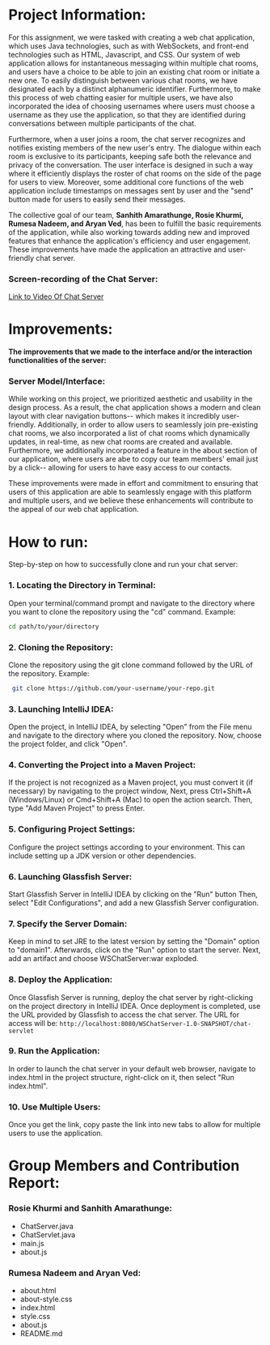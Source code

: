 # Project Information:

For this assignment, we were tasked with creating a web chat application, which uses 
Java technologies, such as with WebSockets, and front-end technologies such as HTML, Javascript, and CSS. 
Our system of web application allows for instantaneous messaging within multiple chat rooms, and users have a choice
to be able to join an existing chat room or initiate a new one. To easily distinguish between various chat rooms, we have 
designated each by a distinct alphanumeric identifier. Furthermore, to make this process of web chatting easier for multiple users, 
we have also incorporated the idea of choosing usernames where users must choose a username as they use the application, so that they 
are identified during conversations between multiple participants of the chat. 

Furthermore, when a user joins a room, the chat server recognizes and notifies existing members of the 
new user's entry. The dialogue within each room is exclusive to its participants, keeping safe both the relevance and
privacy of the conversation. The user interface is designed in such a way where it efficiently displays the roster 
of chat rooms on the side of the page for users to view. Moreover, some additional core functions of the web application
include timestamps on messages sent by user and the "send" button made for users to easily send their messages. 

The collective goal of our team, **Sanhith Amarathunge, Rosie Khurmi, Rumesa Nadeem, and Aryan Ved**, has been to fulfill the basic requirements of the 
application, while also working towards adding new and improved features that enhance the application's efficiency and 
user engagement. These improvements have made the application an attractive and user-friendly chat server. 

### Screen-recording of the Chat Server:

[Link to Video Of Chat Server](https://www.youtube.com/watch?v=YZpLbCeJeoE)

# Improvements:
****The improvements that we made to the interface and/or the interaction functionalities 
of the server:****

### Server Model/Interface:

While working on this project, we prioritized aesthetic and usability in the design process. As a result, the chat 
application shows a modern and clean layout with clear navigation buttons-- which makes it incredibly user-friendly. 
Additionally, in order to allow users to seamlessly join pre-existing chat rooms, we also incorporated a list of chat 
rooms which dynamically updates, in real-time, as new chat rooms are created and available. Furthermore, we additionally
incorporated a feature in the about section of our application, where users are abe to copy our team members' email just 
by a click-- allowing for users to have easy access to our contacts. 

These improvements were made in effort and commitment to ensuring that users of this application are able to seamlessly 
engage with this platform and multiple users, and we believe these enhancements will contribute to the appeal of our web
chat application. 

# How to run:
Step-by-step on how to successfully clone and run your chat server:

### 1. Locating the Directory in Terminal:
Open your terminal/command prompt and navigate to the directory where you want to clone
the repository using the "cd" command.
Example:
   ```bash
   cd path/to/your/directory
   ```
### 2. Cloning the Repository:
Clone the repository using the git clone command followed by the URL of the repository.
Example:
  ```bash
   git clone https://github.com/your-username/your-repo.git
   ```
### 3. Launching IntelliJ IDEA:
Open the project, in IntelliJ IDEA, by selecting "Open" from the File menu and navigate
to the directory where you cloned the repository. Now, choose the project folder, and click "Open".

### 4. Converting the Project into a Maven Project:
If the project is not recognized as a Maven project, you must convert it (if necessary) by navigating to the
project window,
Next, press Ctrl+Shift+A (Windows/Linux) or Cmd+Shift+A (Mac) to open the action
search. Then, type "Add Maven Project" to press Enter.

### 5. Configuring Project Settings:
Configure the project settings according to your environment.
This can include setting up a JDK version or other dependencies.

### 6. Launching Glassfish Server:
Start Glassfish Server in IntelliJ IDEA by clicking on the "Run" button
Then, select "Edit Configurations", and add a new Glassfish Server configuration.

### 7. Specify the Server Domain:
Keep in mind to set JRE to the latest version by setting the "Domain" option to "domain1".
Afterwards, click on the "Run" option to start the server.
Next, add an artifact and choose WSChatServer:war exploded.

### 8. Deploy the Application:
Once Glassfish Server is running, deploy the chat server by right-clicking on the project directory in
IntelliJ IDEA. 
Once deployment is completed, use the URL provided by Glassfish to access the chat server.
The URL for access will be: `http://localhost:8080/WSChatServer-1.0-SNAPSHOT/chat-servlet`

### 9. Run the Application:
In order to launch the chat server in your default web browser, navigate to index.html in the project structure, 
right-click on it, then select "Run index.html". 

### 10. Use Multiple Users:
Once you get the link, copy paste the link into new tabs to allow for multiple users to use the application.


# Group Members and Contribution Report:

### Rosie Khurmi and Sanhith Amarathunge:
- ChatServer.java
- ChatServlet.java
- main.js
- about.js

### Rumesa Nadeem and Aryan Ved:
- about.html
- about-style.css
- index.html
- style.css
- about.js
- README.md
